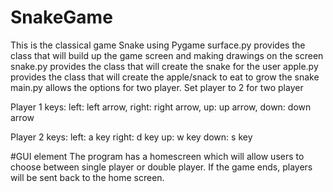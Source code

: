# SnakeGame
This is the classical game Snake using Pygame
surface.py provides the class that will build up the game screen and making drawings on the screen
snake.py provides the class that will create the snake for the user
apple.py provides the class that will create the apple/snack to eat to grow the snake
main.py allows the options for two player. Set player to 2 for two player

Player 1 keys: 
left: left arrow, 
right: right arrow, 
up: up arrow, 
down: down arrow

Player 2 keys:
left: a key
right: d key
up: w key
down: s key

#GUI element
The program has a homescreen which will allow users to choose between single player or double player. 
If the game ends, players will be sent back to the home screen.


